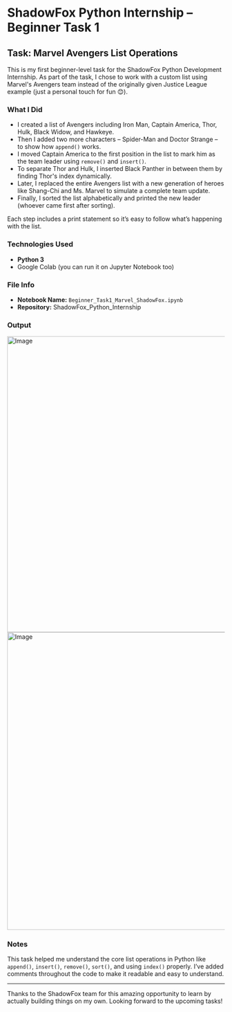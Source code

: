#  ShadowFox Python Internship – Beginner Task 1

## Task: Marvel Avengers List Operations
 
This is my first beginner-level task for the ShadowFox Python Development Internship. As part of the task, I chose to work with a custom list using Marvel's Avengers team instead of the originally given Justice League example (just a personal touch for fun 😊).

###  What I Did

- I created a list of Avengers including Iron Man, Captain America, Thor, Hulk, Black Widow, and Hawkeye.
- Then I added two more characters – Spider-Man and Doctor Strange – to show how `append()` works.
- I moved Captain America to the first position in the list to mark him as the team leader using `remove()` and `insert()`.
- To separate Thor and Hulk, I inserted Black Panther in between them by finding Thor's index dynamically.
- Later, I replaced the entire Avengers list with a new generation of heroes like Shang-Chi and Ms. Marvel to simulate a complete team update.
- Finally, I sorted the list alphabetically and printed the new leader (whoever came first after sorting).

Each step includes a print statement so it’s easy to follow what’s happening with the list.

###  Technologies Used

- **Python 3**
- Google Colab (you can run it on Jupyter Notebook too)

###  File Info

- **Notebook Name:** `Beginner_Task1_Marvel_ShadowFox.ipynb`
- **Repository:** ShadowFox_Python_Internship

### Output
<img width="1366" height="684" alt="Image" src="https://github.com/user-attachments/assets/bd102fb6-b42c-40e5-b4a3-51295af97b28" />
<img width="1366" height="688" alt="Image" src="https://github.com/user-attachments/assets/5c6ef46d-e544-4903-852a-9ebb02cc746a" />

###  Notes

This task helped me understand the core list operations in Python like `append()`, `insert()`, `remove()`, `sort()`, and using `index()` properly. I’ve added comments throughout the code to make it readable and easy to understand.

---

Thanks to the ShadowFox team for this amazing opportunity to learn by actually building things on my own. Looking forward to the upcoming tasks!

